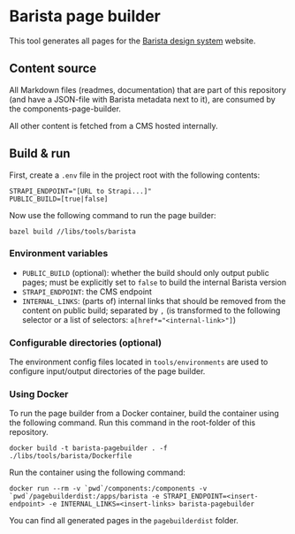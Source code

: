 # Barista page builder

This tool generates all pages for the
[Barista design system](https://barista.dynatrace.com) website.

## Content source

All Markdown files (readmes, documentation) that are part of this repository
(and have a JSON-file with Barista metadata next to it), are consumed by the
components-page-builder.

All other content is fetched from a CMS hosted internally.

## Build & run

First, create a `.env` file in the project root with the following contents:

```
STRAPI_ENDPOINT="[URL to Strapi...]"
PUBLIC_BUILD=[true|false]
```

Now use the following command to run the page builder:

```
bazel build //libs/tools/barista
```

### Environment variables

- `PUBLIC_BUILD` (optional): whether the build should only output public pages;
  must be explicitly set to `false` to build the internal Barista version
- `STRAPI_ENDPOINT`: the CMS endpoint
- `INTERNAL_LINKS`: (parts of) internal links that should be removed from the
  content on public build; separated by `,` (is transformed to the following
  selector or a list of selectors: `a[href*="<internal-link>"]`)

### Configurable directories (optional)

The environment config files located in `tools/environments` are used to
configure input/output directories of the page builder.

### Using Docker

To run the page builder from a Docker container, build the container using the
following command. Run this command in the root-folder of this repository.

```
docker build -t barista-pagebuilder . -f ./libs/tools/barista/Dockerfile
```

Run the container using the following command:

```
docker run --rm -v `pwd`/components:/components -v `pwd`/pagebuilderdist:/apps/barista -e STRAPI_ENDPOINT=<insert-endpoint> -e INTERNAL_LINKS=<insert-links> barista-pagebuilder
```

You can find all generated pages in the `pagebuilderdist` folder.
